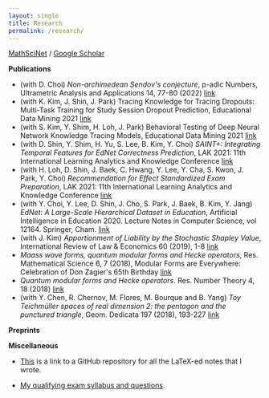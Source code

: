 ```yaml
---
layout: single
title: Research
permalink: /research/
---
```


[MathSciNet](https://mathscinet.ams.org/mathscinet/search/author.html?mrauthid=1266901)
/ [Google Scholar](https://scholar.google.com/citations?user=jdFDv6IAAAAJ&hl=en)

**Publications**

- (with D. Choi) *Non-archimedean Sendov's conjecture*, p-adic Numbers, Ultrametric Analysis and Applications 14, 77-80 (2022) [link](https://link.springer.com/article/10.1134/S2070046622010058)
- (with K. Kim, J. Shin, J. Park) Tracing Knowledge for Tracing Dropouts: Multi-Task Training for Study Session Dropout Prediction, Educational Data Mining 2021 [link](https://educationaldatamining.org/EDM2021/virtual/static/pdf/EDM21_paper_174.pdf)
- (with S. Kim, Y. Shim, H. Loh, J. Park) Behavioral Testing of Deep Neural Network Knowledge Tracing Models, Educational Data Mining 2021 [link](https://eric.ed.gov/?id=ED615512)
- (with D. Shin, Y. Shim, H. Yu, S. Lee, B. Kim, Y. Choi) *SAINT+: Integrating Temporal Features for EdNet Correctness Prediction*, LAK 2021: 11th International Learning Analytics and Knowledge Conference [link](https://dl.acm.org/doi/10.1145/3448139.3448188)
- (with H. Loh, D. Shin, J. Baek, C. Hwang, Y. Lee, Y. Cha, S. Kwon, J. Park, Y. Choi) *Recommendation for Effect Standardized Exam Preparation*, LAK 2021: 11th International Learning Analytics and Knowledge Conference [link](https://dl.acm.org/doi/abs/10.1145/3448139.3448177)
- (with Y. Choi, Y. Lee, D. Shin, J. Cho, S. Park, J. Baek, B. Kim, Y. Jang) *EdNet: A Large-Scale Hierarchical Dataset in Education*, Artificial Intelligence in Education 2020. Lecture Notes in Computer Science, vol 12164. Springer, Cham. [link](https://link.springer.com/chapter/10.1007/978-3-030-52240-7_13#citeas)
- (with J. Kim) *Apportionment of Liability by the Stochastic Shapley Value*, International Review of Law & Economics 60 (2019), 1-8 [link](https://www.sciencedirect.com/science/article/abs/pii/S014481881930153X)
- *Maass wave forms, quantum modular forms and Hecke operators*, Res. Mathematical Science 6, 7 (2018), Modular Forms are Everywhere: Celebration of Don Zagier's 65th Birthday [link](https://link.springer.com/article/10.1007/s40687-018-0170-0)
- *Quantum modular forms and Hecke operators*. Res. Number Theory 4, 18 (2018) [link](https://link.springer.com/article/10.1007/s40993-018-0114-1)
- (with Y. Chen, R. Chernov, M. Flores, M. Bourque and B. Yang) *Toy Teichmüller spaces of real dimension 2: the pentagon and the punctured triangle*, Geom. Dedicata 197 (2018), 193-227 [link](https://link.springer.com/article/10.1007/s10711-018-0325-6)

**Preprints**


**Miscellaneous**

* [This](https://github.com/seewoo5/math-notes) is a link to a GitHub repository for all the LaTeX-ed notes that I wrote.

* [My qualifying exam syllabus and questions](assets/Qual_report.pdf).

